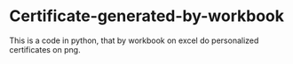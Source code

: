 # Certificate-generated-by-workbook
This is a code in python, that by workbook on excel do personalized certificates on png.
